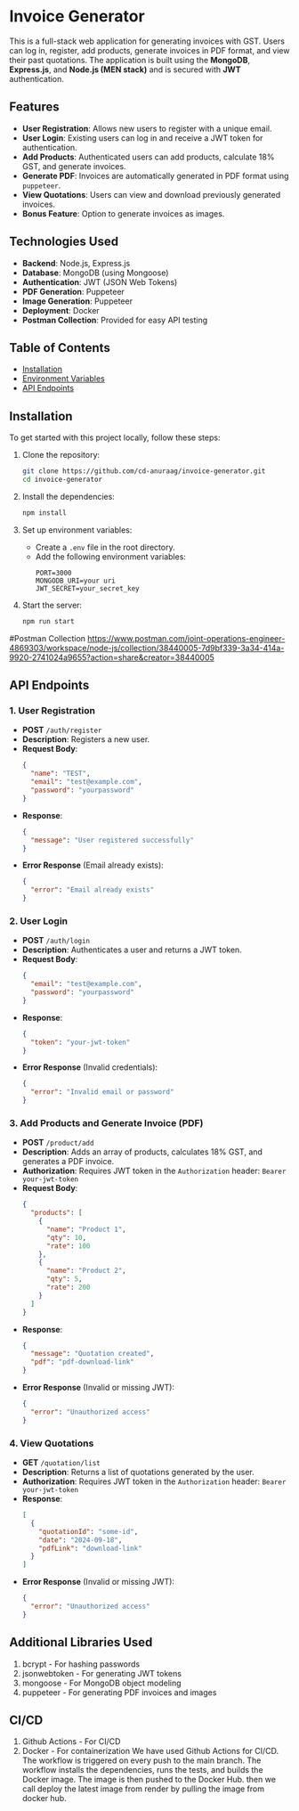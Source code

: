 # Invoice Generator

This is a full-stack web application for generating invoices with GST.
Users can log in, register, add products, generate invoices in PDF format, and view their past quotations.
The application is built using the **MongoDB**, **Express.js**, and **Node.js (MEN stack)** and is secured with **JWT** authentication.

## Features

- **User Registration**: Allows new users to register with a unique email.
- **User Login**: Existing users can log in and receive a JWT token for authentication.
- **Add Products**: Authenticated users can add products, calculate 18% GST, and generate invoices.
- **Generate PDF**: Invoices are automatically generated in PDF format using `puppeteer`.
- **View Quotations**: Users can view and download previously generated invoices.
- **Bonus Feature**: Option to generate invoices as images.

## Technologies Used

- **Backend**: Node.js, Express.js
- **Database**: MongoDB (using Mongoose)
- **Authentication**: JWT (JSON Web Tokens)
- **PDF Generation**: Puppeteer
- **Image Generation**: Puppeteer
- **Deployment**: Docker
- **Postman Collection**: Provided for easy API testing

## Table of Contents

- [Installation](#installation)
- [Environment Variables](#environment-variables)
- [API Endpoints](#api-endpoints)

## Installation

To get started with this project locally, follow these steps:

1. Clone the repository:
   ```bash
   git clone https://github.com/cd-anuraag/invoice-generator.git
   cd invoice-generator
    ```
   
2. Install the dependencies:
    ```bash
    npm install
    ```
   
3. Set up environment variables:
    - Create a `.env` file in the root directory.
    - Add the following environment variables:
        ```env
        PORT=3000
        MONGODB_URI=your uri
        JWT_SECRET=your_secret_key
        ```
      
4. Start the server:
    ```bash
    npm run start
    ```
   
#Postman Collection
https://www.postman.com/joint-operations-engineer-4869303/workspace/node-js/collection/38440005-7d9bf339-3a34-414a-9920-2741024a9655?action=share&creator=38440005

## API Endpoints

### 1. **User Registration**
- **POST** `/auth/register`
- **Description**: Registers a new user.
- **Request Body**:
  ```json
  {
    "name": "TEST",
    "email": "test@example.com",
    "password": "yourpassword"
  }
  ```
- **Response**:
  ```json
  {
    "message": "User registered successfully"
  }
  ```
- **Error Response** (Email already exists):
  ```json
  {
    "error": "Email already exists"
  }
  ```

### 2. **User Login**
- **POST** `/auth/login`
- **Description**: Authenticates a user and returns a JWT token.
- **Request Body**:
  ```json
  {
    "email": "test@example.com",
    "password": "yourpassword"
  }
  ```
- **Response**:
  ```json
  {
    "token": "your-jwt-token"
  }
  ```
- **Error Response** (Invalid credentials):
  ```json
  {
    "error": "Invalid email or password"
  }
  ```

### 3. **Add Products and Generate Invoice (PDF)**
- **POST** `/product/add`
- **Description**: Adds an array of products, calculates 18% GST, and generates a PDF invoice.
- **Authorization**: Requires JWT token in the `Authorization` header: `Bearer your-jwt-token`
- **Request Body**:
  ```json
  {
    "products": [
      {
        "name": "Product 1",
        "qty": 10,
        "rate": 100
      },
      {
        "name": "Product 2",
        "qty": 5,
        "rate": 200
      }
    ]
  }
  ```
- **Response**:
  ```json
  {
    "message": "Quotation created",
    "pdf": "pdf-download-link"
  }
  ```
- **Error Response** (Invalid or missing JWT):
  ```json
  {
    "error": "Unauthorized access"
  }
  ```

### 4. **View Quotations**
- **GET** `/quotation/list`
- **Description**: Returns a list of quotations generated by the user.
- **Authorization**: Requires JWT token in the `Authorization` header: `Bearer your-jwt-token`
- **Response**:
  ```json
  [
    {
      "quotationId": "some-id",
      "date": "2024-09-18",
      "pdfLink": "download-link"
    }
  ]
  ```
- **Error Response** (Invalid or missing JWT):
  ```json
  {
    "error": "Unauthorized access"
  }
  ```

## Additional Libraries Used
1. bcrypt - For hashing passwords
2. jsonwebtoken - For generating JWT tokens
3. mongoose - For MongoDB object modeling
4. puppeteer - For generating PDF invoices and images


## CI/CD
1. Github Actions - For CI/CD
2. Docker - For containerization
We have used Github Actions for CI/CD. The workflow is triggered on every push to the main branch. The workflow installs the dependencies, runs the tests, and builds the Docker image. The image is then pushed to the Docker Hub.
then we call deploy the latest image from render by pulling the image from docker hub.
